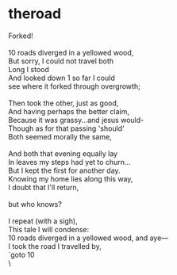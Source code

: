 # theroad

Forked!\
\
10 roads diverged in a yellowed wood,\
But sorry, I could not travel both\
Long I stood\
And looked down 1 so far I could\
see where it forked through overgrowth;\
\
Then took the other, just as good,\
And having perhaps the better claim,\
Because it was grassy...and jesus would-\
Though as for that passing 'should'\
Both seemed morally the same,\
\
And both that evening equally lay\
In leaves my steps had yet to churn...\
But I kept the first for another day.\
Knowing my home lies along this way,\
I doubt that I'll return,\
\
but who knows?\
\
I repeat (with a sigh),\
This tale I will condense:\
10 roads diverged in a yellowed wood, and aye—\
I took the road I travelled by,\
`goto 10\
\
